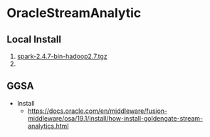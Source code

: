 # OracleStreamAnalytic

## Local Install
1. [spark-2.4.7-bin-hadoop2.7.tgz](https://mirror-hk.koddos.net/apache/spark/spark-2.4.7/spark-2.4.7-bin-hadoop2.7.tgz)
2. 

## GGSA
- Install
  - https://docs.oracle.com/en/middleware/fusion-middleware/osa/19.1/install/how-install-goldengate-stream-analytics.html
